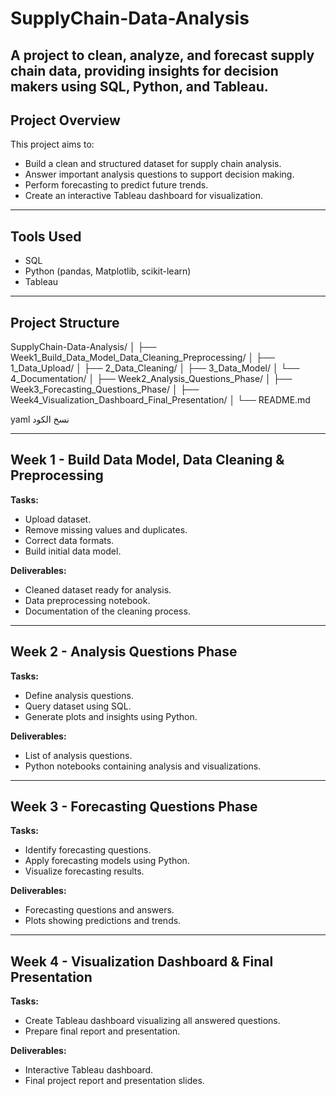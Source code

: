 # SupplyChain-Data-Analysis
A project to clean, analyze, and forecast supply chain data, providing insights for decision makers using SQL, Python, and Tableau.
---

## Project Overview
This project aims to:
- Build a clean and structured dataset for supply chain analysis.
- Answer important analysis questions to support decision making.
- Perform forecasting to predict future trends.
- Create an interactive Tableau dashboard for visualization.

---

## Tools Used
- SQL
- Python (pandas, Matplotlib, scikit-learn)
- Tableau

---

## Project Structure

SupplyChain-Data-Analysis/
│
├── Week1_Build_Data_Model_Data_Cleaning_Preprocessing/
│ ├── 1_Data_Upload/
│ ├── 2_Data_Cleaning/
│ ├── 3_Data_Model/
│ └── 4_Documentation/
│
├── Week2_Analysis_Questions_Phase/
│
├── Week3_Forecasting_Questions_Phase/
│
├── Week4_Visualization_Dashboard_Final_Presentation/
│
└── README.md

yaml
نسخ الكود

---

## Week 1 - Build Data Model, Data Cleaning & Preprocessing
**Tasks:**
- Upload dataset.
- Remove missing values and duplicates.
- Correct data formats.
- Build initial data model.

**Deliverables:**
- Cleaned dataset ready for analysis.
- Data preprocessing notebook.
- Documentation of the cleaning process.

---

## Week 2 - Analysis Questions Phase
**Tasks:**
- Define analysis questions.
- Query dataset using SQL.
- Generate plots and insights using Python.

**Deliverables:**
- List of analysis questions.
- Python notebooks containing analysis and visualizations.

---

## Week 3 - Forecasting Questions Phase
**Tasks:**
- Identify forecasting questions.
- Apply forecasting models using Python.
- Visualize forecasting results.

**Deliverables:**
- Forecasting questions and answers.
- Plots showing predictions and trends.

---

## Week 4 - Visualization Dashboard & Final Presentation
**Tasks:**
- Create Tableau dashboard visualizing all answered questions.
- Prepare final report and presentation.

**Deliverables:**
- Interactive Tableau dashboard.
- Final project report and presentation slides.
